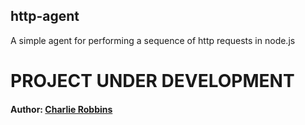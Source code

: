 ## http-agent

A simple agent for performing a sequence of http requests in node.js

# PROJECT UNDER DEVELOPMENT

#### Author: [Charlie Robbins](http://www.charlierobbins.com)
